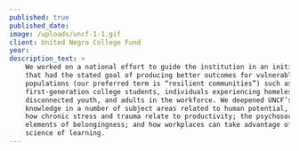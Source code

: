```yaml
---
published: true
published_date:
image: /uploads/uncf-1-1.gif
client: United Negro College Fund
year:
description_text: >
    We worked on a national effort to guide the institution in an initiative
    that had the stated goal of producing better outcomes for vulnerable
    populations (our preferred term is “resilient communities”) such as
    first-generation college students, individuals experiencing homelessness,
    disconnected youth, and adults in the workforce. We deepened UNCF’s
    knowledge in a number of subject areas related to human potential, including
    how chronic stress and trauma relate to productivity; the psychosocial
    elements of belongingness; and how workplaces can take advantage of the
    science of learning.
---
```



